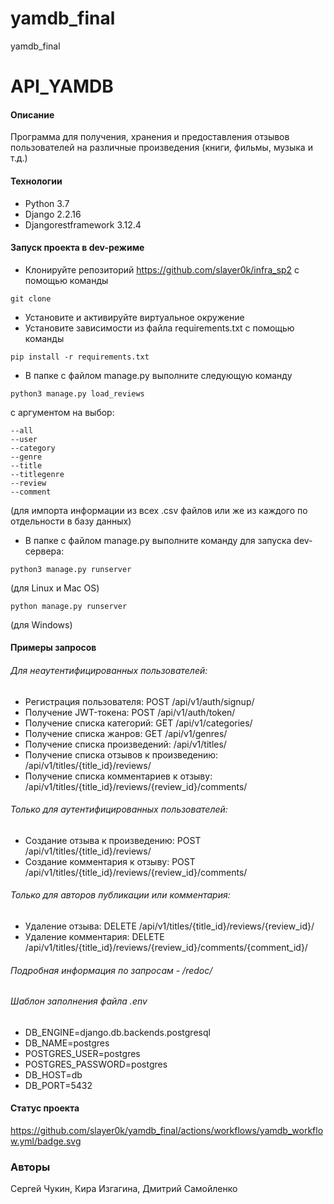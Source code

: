 # yamdb_final
yamdb_final
# API_YAMDB
#### Описание
Программа для получения, хранения и предоставления отзывов пользователей на различные произведения (книги, фильмы, музыка и т.д.)
#### Технологии
- Python 3.7
- Django 2.2.16
- Djangorestframework 3.12.4
#### Запуск проекта в dev-режиме
- Клонируйте репозиторий https://github.com/slayer0k/infra_sp2 с помощью команды
````
git clone
````
- Установите и активируйте виртуальное окружение
- Установите зависимости из файла requirements.txt с помощью команды
````
pip install -r requirements.txt
````
- В папке с файлом manage.py выполните следующую команду
```
python3 manage.py load_reviews
```
с аргументом на выбор:

```
--all
--user
--category
--genre
--title
--titlegenre
--review
--comment
```
(для импорта информации из всех .csv файлов или же из каждого по отдельности в базу данных)
- В папке с файлом manage.py выполните команду для запуска dev-сервера:
````
python3 manage.py runserver
````
(для Linux и Mac OS)
````
python manage.py runserver
````
(для Windows)
#### Примеры запросов
###### Для неаутентифицированных пользователей:
- Регистрация пользователя: POST /api/v1/auth/signup/
- Получение JWT-токена: POST /api/v1/auth/token/
- Получение списка категорий: GET /api/v1/categories/
- Получение списка жанров: GET /api/v1/genres/
- Получение списка произведений: /api/v1/titles/
- Получение списка отзывов к произведению: /api/v1/titles/{title_id}/reviews/
- Получение списка комментариев к отзыву: /api/v1/titles/{title_id}/reviews/{review_id}/comments/
###### Только для аутентифицированных пользователей:
- Создание отзыва к произведению: POST /api/v1/titles/{title_id}/reviews/
- Создание комментария к отзыву: POST /api/v1/titles/{title_id}/reviews/{review_id}/comments/
###### Только для авторов публикации или комментария:
- Удаление отзыва: DELETE /api/v1/titles/{title_id}/reviews/{review_id}/
- Удаление комментария: DELETE /api/v1/titles/{title_id}/reviews/{review_id}/comments/{comment_id}/
###### Подробная информация по запросам - /redoc/
###### Шаблон заполнения файла .env
- DB_ENGINE=django.db.backends.postgresql
- DB_NAME=postgres
- POSTGRES_USER=postgres
- POSTGRES_PASSWORD=postgres
- DB_HOST=db
- DB_PORT=5432

#### Статус проекта
https://github.com/slayer0k/yamdb_final/actions/workflows/yamdb_workflow.yml/badge.svg

### Авторы
Сергей Чукин, Кира Изгагина, Дмитрий Самойленко

